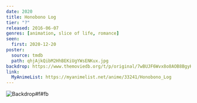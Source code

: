 ```yaml
---
date: 2020
title: Honobono Log
tier: "?"
released: 2016-06-07
genres: [animation, slice of life, romance]
seen:
  first: 2020-12-20
poster:
  source: tmdb
  path: qhjAjkQibM2HhBEKiUgYWsENKux.jpg
backdrop: https://www.themoviedb.org/t/p/original/7wBUJF6Wvx8o8AOB8BgyK0HMQdP.jpg
link:
  MyAnimeList: https://myanimelist.net/anime/33241/Honobono_Log
---
```


![Backdrop#f#fb](https://www.themoviedb.org/t/p/original/2CWh6yHfu2HIiQ72zsJ98MYZQYl.jpg "Source: TMDB")
